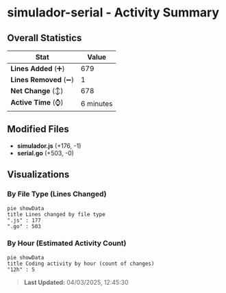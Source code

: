 # simulador-serial - Activity Summary 

## Overall Statistics

| Stat                   | Value                                                             |
| ---------------------- | ----------------------------------------------------------------- |
| **Lines Added** (➕)   | 679                                          |
| **Lines Removed** (➖) | 1                                        |
| **Net Change** (↕)    | 678                |
| **Active Time** (⌚)   | 6 minutes |


## Modified Files
- **simulador.js** (+176, -1)
- **serial.go** (+503, -0)

## Visualizations

### By File Type (Lines Changed)

```mermaid
pie showData
title Lines changed by file type
".js" : 177
".go" : 503
```

### By Hour (Estimated Activity Count)

```mermaid
pie showData
title Coding activity by hour (count of changes)
"12h" : 5
```


> **Last Updated:** 04/03/2025, 12:45:30